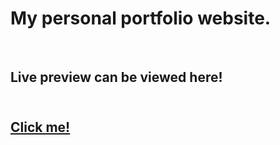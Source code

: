 <h1>My personal portfolio website.</h1>
<br>
<h2>Live preview can be viewed here!<h2> 
<br>
<a href="https://davlondev.github.io/portfolio/index.html" target="_blank" class="intext-link">
    Click me!
</a>

